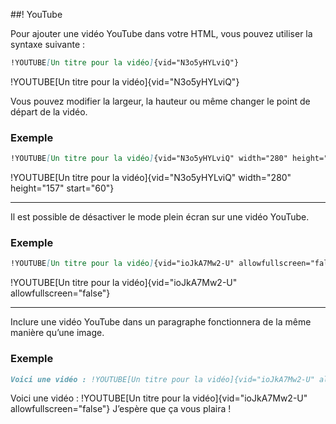 ##! YouTube

Pour ajouter une vidéo YouTube dans votre HTML, vous pouvez utiliser la syntaxe suivante :

```md
!YOUTUBE[Un titre pour la vidéo]{vid="N3o5yHYLviQ"}
```

!YOUTUBE[Un titre pour la vidéo]{vid="N3o5yHYLviQ"}

Vous pouvez modifier la largeur, la hauteur ou même changer le point de départ de la vidéo.

### Exemple

```md
!YOUTUBE[Un titre pour la vidéo]{vid="N3o5yHYLviQ" width="280" height="157" start="60"}
```

!YOUTUBE[Un titre pour la vidéo]{vid="N3o5yHYLviQ" width="280" height="157" start="60"}

---

Il est possible de désactiver le mode plein écran sur une vidéo YouTube.

### Exemple

```md
!YOUTUBE[Un titre pour la vidéo]{vid="ioJkA7Mw2-U" allowfullscreen="false"}
```

!YOUTUBE[Un titre pour la vidéo]{vid="ioJkA7Mw2-U" allowfullscreen="false"}

---

Inclure une vidéo YouTube dans un paragraphe fonctionnera de la même manière qu’une image.

### Exemple

```md
Voici une vidéo : !YOUTUBE[Un titre pour la vidéo]{vid="ioJkA7Mw2-U" allowfullscreen="false"} J’espère que ça vous plaira !
```

Voici une vidéo : !YOUTUBE[Un titre pour la vidéo]{vid="ioJkA7Mw2-U" allowfullscreen="false"} J’espère que ça vous plaira !
